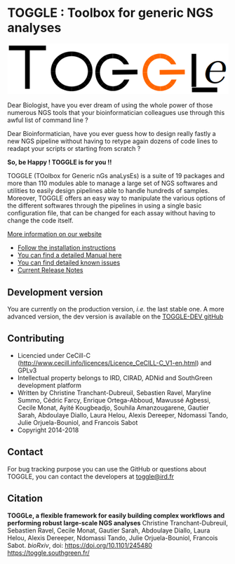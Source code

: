 TOGGLE : Toolbox for generic NGS analyses
===========

![TOGGLE Logo](/images/toggleLogo.png)

Dear Biologist, have you ever dream of using the whole power of those numerous NGS tools that your bioinformatician colleagues use through this awful list of command line ?

Dear Bioinformatician, have you ever guess how to design really fastly a new NGS pipeline without having to retype again dozens of code lines to readapt your scripts or starting from scratch ?

**So, be Happy ! TOGGLE is for you !!**

TOGGLE (TOolbox for Generic nGs anaLysEs) is a suite of 19 packages and more than 110 modules able to manage a large set of NGS softwares
and utilities to easily design pipelines able to handle hundreds of samples. Moreover, TOGGLE offers an easy way to manipulate the various
options of the different softwares through the pipelines in using a single basic configuration file, that can be changed for each assay without
having to change the code itself.

[More information on our website](http://toggle.southgreen.fr)

* [Follow the installation instructions](http://toggle.southgreen.fr/install/install/)
* [You can find a detailed Manual here](http://toggle.southgreen.fr/manual/quickManual/)
* [You can find detailed known issues](http://toggle.southgreen.fr/FAQ/knownIssues/)
* [Current Release Notes](http://toggle.southgreen.fr/install/releaseNotes/)

## Development version
You are currently on the production version, *i.e.* the last stable one. A more advanced version, the dev version is available on the [TOGGLE-DEV gitHub](https://github.com/SouthGreenPlatform/TOGGLE-DEV)

##  Contributing

* Licencied under CeCill-C (http://www.cecill.info/licences/Licence_CeCILL-C_V1-en.html) and GPLv3
* Intellectual property belongs to IRD, CIRAD, ADNid and SouthGreen development platform
* Written by Christine Tranchant-Dubreuil, Sebastien Ravel, Maryline Summo, Cédric Farcy, Enrique Ortega-Abboud, Mawussé Agbessi, Cecile Monat, Ayité Kougbeadjo, Souhila Amanzougarene, Gautier Sarah, Abdoulaye Diallo, Laura Helou, Alexis Dereeper, Ndomassi Tando, Julie Orjuela-Bouniol, and Francois Sabot
* Copyright 2014-2018

## Contact

For bug tracking purpose you can use the GitHub or questions about TOGGLE, you can contact the developers at
[toggle@ird.fr](mailto:toggle@ird.fr)


##  Citation
**TOGGLe, a flexible framework for easily building complex workflows and performing robust large-scale NGS analyses**
Christine Tranchant-Dubreuil, Sebastien Ravel, Cecile Monat, Gautier Sarah, Abdoulaye Diallo, Laura Helou, Alexis Dereeper, Ndomassi Tando, Julie Orjuela-Bouniol, Francois Sabot.
*bioRxiv*, doi: https://doi.org/10.1101/245480
https://toggle.southgreen.fr/
